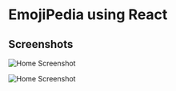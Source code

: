 # EmojiPedia using React

## Screenshots

![Home Screenshot](./Screenshots/screenShot1.jpg "")


![Home Screenshot](./Screenshots/screenShot2.jpg "")
